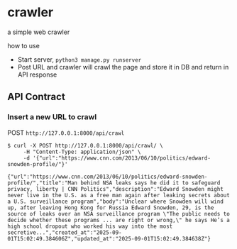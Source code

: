 # crawler
a simple web crawler

how to use
- Start server, `python3 manage.py runserver`
- Post URL and crawler will crawl the page and store it in DB and return in API response


## API Contract

### Insert a new URL to crawl
POST `http://127.0.0.1:8000/api/crawl`
```curl
$ curl -X POST http://127.0.0.1:8000/api/crawl/ \
     -H "Content-Type: application/json" \
     -d '{"url":"https://www.cnn.com/2013/06/10/politics/edward-snowden-profile/"}'

{"url":"https://www.cnn.com/2013/06/10/politics/edward-snowden-profile/","title":"Man behind NSA leaks says he did it to safeguard privacy, liberty | CNN Politics","description":"Edward Snowden might never live in the U.S. as a free man again after leaking secrets about a U.S. surveillance program","body":"Unclear where Snowden will wind up, after leaving Hong Kong for Russia Edward Snowden, 29, is the source of leaks over an NSA surveillance program \"The public needs to decide whether these programs ... are right or wrong,\" he says He’s a high school dropout who worked his way into the most secretive...","created_at":"2025-09-01T15:02:49.384606Z","updated_at":"2025-09-01T15:02:49.384638Z"}
```

